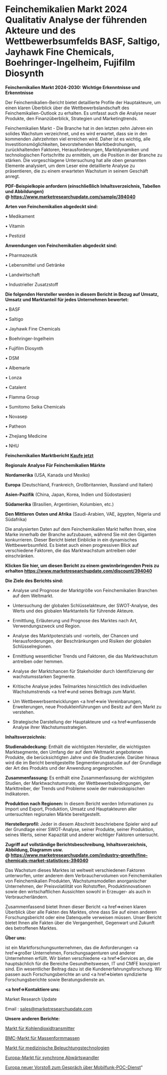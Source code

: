 # Feinchemikalien Markt 2024 Qualitativ Analyse der führenden Akteure und des Wettbewerbsumfelds BASF, Saltigo, Jayhawk Fine Chemicals, Boehringer-Ingelheim, Fujifilm Diosynth

<strong>Feinchemikalien Markt 2024-2030: Wichtige Erkenntnisse und Erkenntnisse</strong>

Der Feinchemikalien-Bericht bietet detaillierte Profile der Hauptakteure, um einen klaren Überblick über die Wettbewerbslandschaft des Feinchemikalien-Outlook zu erhalten. Es umfasst auch die Analyse neuer Produkte, den Finanzüberblick, Strategien und Marketingtrends.

Feinchemikalien Markt - Die Branche hat in den letzten zehn Jahren ein solides Wachstum verzeichnet, und es wird erwartet, dass sie in den kommenden Jahrzehnten viel erreichen wird. Daher ist es wichtig, alle Investitionsmöglichkeiten, bevorstehenden Marktbedrohungen, zurückhaltenden Faktoren, Herausforderungen, Marktdynamiken und technologischen Fortschritte zu ermitteln, um die Position in der Branche zu stärken. Die vorgeschlagene Untersuchung hat alle oben genannten Elemente analysiert, um dem Leser eine detaillierte Analyse zu präsentieren, die zu einem erwarteten Wachstum in seinem Geschäft anregt.

<strong><b>PDF-Beispielkopie anfordern (einschließlich Inhaltsverzeichnis, Tabellen und Abbildungen) @ </b></strong><strong><a href=https://www.marketresearchupdate.com/sample/394040><strong>https://www.marketresearchupdate.com/sample/394040</u></a></strong></strong>

<strong>Arten von Feinchemikalien abgedeckt sind:</strong>

• Medikament

• Vitamin

• Pestizid

<strong>Anwendungen von Feinchemikalien abgedeckt sind:</strong>

• Pharmazeutik

• Lebensmittel und Getränke

• Landwirtschaft

• Industrieller Zusatzstoff

<strong>Die folgenden Hersteller werden in diesem Bericht in Bezug auf Umsatz, Umsatz und Marktanteil für jedes Unternehmen bewertet:</strong>

• BASF

• Saltigo

• Jayhawk Fine Chemicals

• Boehringer-Ingelheim

• Fujifilm Diosynth

• DSM

• Albemarle

• Lonza

• Catalent

• Flamma Group

• Sumitomo Seika Chemicals

• Novasep

• Patheon

• Zhejiang Medicine

• NHU

<strong>Feinchemikalien Marktbericht <a href=https://www.marketresearchupdate.com/buynow/394040>Kaufe jetzt</a></strong>

<strong>Regionale Analyse Für Feinchemikalien Märkte</strong>

<strong>Nordamerika</strong> (USA, Kanada und Mexiko)

<strong>Europa</strong> (Deutschland, Frankreich, Großbritannien, Russland und Italien)

<strong>Asien-Pazifik</strong> (China, Japan, Korea, Indien und Südostasien)

<strong>Südamerika</strong> (Brasilien, Argentinien, Kolumbien, etc.)

<strong>Den Mittleren</strong> <strong>Osten und Afrika</strong> (Saudi-Arabien, VAE, ägypten, Nigeria und Südafrika)

Die analysierten Daten auf dem Feinchemikalien Markt helfen Ihnen, eine Marke innerhalb der Branche aufzubauen, während Sie mit den Giganten konkurrieren. Dieser Bericht bietet Einblicke in ein dynamisches Wettbewerbsumfeld. Es bietet auch einen progressiven Blick auf verschiedene Faktoren, die das Marktwachstum antreiben oder einschränken.

<strong>Klicken Sie hier, um diesen Bericht zu einem gewinnbringenden Preis zu erhalten
</strong><strong><a href=https://www.marketresearchupdate.com/discount/394040>https://www.marketresearchupdate.com/discount/394040</b></u></strong></a>

<strong>Die Ziele des Berichts sind:</strong>

- Analyse und Prognose der Marktgröße von Feinchemikalien Branchen auf dem Weltmarkt.

- Untersuchung der globalen Schlüsselakteure, der SWOT-Analyse, des Werts und des globalen Marktanteils für führende Akteure.

- Ermittlung, Erläuterung und Prognose des Marktes nach Art, Verwendungszweck und Region.

- Analyse des Marktpotenzials und -vorteils, der Chancen und Herausforderungen, der Beschränkungen und Risiken der globalen Schlüsselregionen.

- Ermittlung wesentlicher Trends und Faktoren, die das Marktwachstum antreiben oder hemmen.

- Analyse der Marktchancen für Stakeholder durch Identifizierung der wachstumsstarken Segmente.

- Kritische Analyse jedes Teilmarktes hinsichtlich des individuellen Wachstumstrends <a href=>und</a> seines Beitrags zum Markt.

- Um Wettbewerbsentwicklungen <a href=>wie</a> Vereinbarungen, Erweiterungen, neue Produkteinführungen und Besitz auf dem Markt zu verstehen.

- Strategische Darstellung der Hauptakteure und <a href=>umfas</a>sende Analyse ihrer Wachstumsstrategien.

<strong>Inhaltsverzeichnis:</strong>

<strong>Studienabdeckung:</strong> Enthält die wichtigsten Hersteller, die wichtigsten Marktsegmente, den Umfang der auf dem Weltmarkt angebotenen Produkte, die berücksichtigten Jahre und die Studienziele. Darüber hinaus wird die im Bericht bereitgestellte Segmentierungsstudie auf der Grundlage der Art des Produkts und der Anwendung angesprochen.

<strong>Zusammenfassung:</strong> Es enthält eine Zusammenfassung der wichtigsten Studien, der Marktwachstumsrate, der Wettbewerbsbedingungen, der Markttreiber, der Trends und Probleme sowie der makroskopischen Indikatoren.

<strong>Produktion nach Regionen:</strong> In diesem Bericht werden Informationen zu Import und Export, Produktion, Umsatz und Hauptakteuren aller untersuchten regionalen Märkte bereitgestellt.

<strong>Herstellerprofil:</strong> Jeder in diesem Abschnitt beschriebene Spieler wird auf der Grundlage einer SWOT-Analyse, seiner Produkte, seiner Produktion, seines Werts, seiner Kapazität und anderer wichtiger Faktoren untersucht.

<strong><b>Zugriff auf vollständige Berichtsbeschreibung, Inhaltsverzeichnis, Abbildung, Diagramm usw. @ </b></strong><strong><a href=https://www.marketresearchupdate.com/industry-growth/fine-chemicals-market-statistices-394040>https://www.marketresearchupdate.com/industry-growth/fine-chemicals-market-statistices-394040</a></strong>

Das Wachstum dieses Marktes ist weltweit verschiedenen Faktoren unterworfen, unter anderem dem Verbrauchervolumen von Feinchemikalien von Feinchemikalien Produkten, Wachstumsmodellen anorganischer Unternehmen, der Preisvolatilität von Rohstoffen, Produktinnovationen sowie den wirtschaftlichen Aussichten sowohl in Erzeuger- als auch in Verbraucherländern.

Zusammenfassend bietet Ihnen dieser Bericht <a href=>einen</a> klaren Überblick über alle Fakten des Marktes, ohne dass Sie auf einen anderen Forschungsbericht oder eine Datenquelle verweisen müssen. Unser Bericht bietet Ihnen alle Fakten über die Vergangenheit, Gegenwart und Zukunft des betroffenen Marktes.

<strong>Über uns:</strong>

 ist ein Marktforschungsunternehmen, das die Anforderungen <a href=>großer</a> Unternehmen, Forschungsagenturen und anderer Unternehmen erfüllt. Wir bieten verschiedene <a href=>Services</a> an, die hauptsächlich für die Bereiche Gesundheitswesen, IT und CMFE konzipiert sind. Ein wesentlicher Beitrag dazu ist die Kundenerfahrungsforschung. Wir passen auch Forschungsberichte an und <a href=>bieten</a> syndizierte Forschungsberichte sowie Beratungsdienste an.

<strong><a href=>Kontaktiere uns:</a></strong>

Market Research Update

Email : sales@marketresearchupdate.com

<strong>Unsere anderen Berichte:</strong>

<a href=https://www.linkedin.com/pulse/carbon-dioxide-transmitters-market-opportunities>Markt für Kohlendioxidtransmitter</a>

<a href=https://www.linkedin.com/pulse/bulk-moulding-compound-bmc-market-2023-analysis>BMC-Markt für Massenformmassen</a>

<a href=https://www.linkedin.com/pulse/medical-lighting-technologies-market-research>Markt für medizinische Beleuchtungstechnologien</a>

<a href=https://www.linkedin.com/pulse/europe-synchronous-buck-converter-market-2030-industry>Europa-Markt für synchrone Abwärtswandler</a>

<a href=https://www.linkedin.com/pulse/europe-new-push-to-talk-over-cellular-poc-service>Europa neuer Vorstoß zum Gespräch über Mobilfunk-POC-Dienst</a>"
